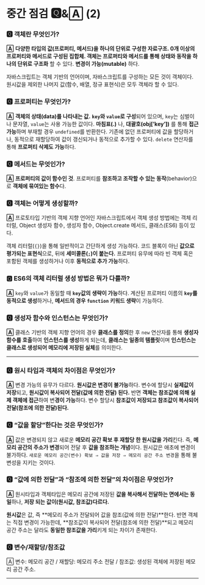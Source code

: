 # 중간 점검 🆀&🄰 (2)

### 🆀 객체란 무엇인가?

**🄰** **다양한 타입의 값(프로퍼티, 메서드)을 하나의 단위로 구성한 자료구조. 0개 이상의 프로퍼티와 메서드로 구성된 집합체. 객체는 프로퍼티와 메서드를 통해 상태와 동작을 하나의 단위로 구조화** 할 수 있다. **변경이 가능(mutable)** 하다. 

자바스크립트는 객체 기반의 언어이며, 자바스크립트를 구성하는 모든 것이 객체이다. 원시값을 제외한 나머지 값(함수, 배열, 정규 표현식)은 모두 객체라 할 수 있다. 

### 🆀 프로퍼티는 무엇인가?

**🄰** **객체의 상태(data)를 나타내는 값.** **`key`와 `value`로 구성**되어 있으며, `key`는 심벌이나 문자열, `value`는 사용 가능한 값이다. **마침표(.)** 나, **대괄호(obj[’key’])** 를 통해 **접근 가능**하며 부재할 경우 `undefined`를 반환한다. 기존에 없던 프로퍼티에 값을 할당하거나, 동적으로 재할당하여 값이 갱신되거나 동적으로 추가할 수 있다. `delete` 연산자를 통해 **프로퍼티 삭제도 가능**하다. 

### 🆀 메서드는 무엇인가?

**🄰** **프로퍼티의 값이 함수인 것**. 프로퍼티를 **참조하고 조작할 수 있는 동작**(behavior)으로 **객체에 묶여있는 함수**다. 

### 🆀 객체는 어떻게 생성할까?

**🄰** 프로토타입 기반의 객체 지향 언어인 자바스크립트에서 객체 생성 방법에는 객체 리터럴, Object 생성자 함수, 생성자 함수, Object.create 메서드, 클래스(ES6) 등이 있다. 

객체 리터럴(`{}`)을 통해 일반적이고 간단하게 생성 가능하다. 코드 블록이 아닌 **값으로 평가되는 표현식**으로, 뒤에 **세미콜론(`;`)이 붙는다.** 프로퍼티 유무에 따라 빈 객체 혹은 포함된 객체를 생성하거나 이후 **동적으로 추가 가능**하다.

### 🆀 ES6의 객체 리터럴 생성 방법은 뭐가 다를까?

**🄰** `key`와 `value`가 동일할 때 **`key`값의 생략이 가능**하다. 계산된 프로퍼티 이름의 **`key`를 동적으로 생성**하거나, **메서드의 경우 `function` 키워드 생략**이 가능하다. 

### 🆀 생성자 함수와 인스턴스는 무엇인가?

**🄰** 클래스 기반의 객체 지향 언어의 경우 **클래스를 정의**한 후 `new` 연산자를 통해 **생성자 함수를 호출**하여 **인스턴스를 생성**하게 되는데, **클래스는 일종의 템플릿**이며 **인스턴스는 클래스로 생성되어 메모리에 저장된 실체**를 의미한다.

---

### 🆀 원시 타입과 객체의 차이점은 무엇인가?

**🄰** 변경 가능의 유무가 다르다. **원시값은 변경이 불가능**하다. 변수에 할당시 **실제값이 저장**되고, **원시값이 복사되어 전달(값에 의한 전달) 된다.** 반면 **객체는 참조값에 의해 실제 객체에 접근**하여 변**경이 가능**하다. 변수 할당시 **참조값이 저장되고 참조값이 복사되어 전달(참조에 의한 전달)된다.** 

### 🆀 “값을 할당”한다는 것은 무엇인가?

**🄰** 값은 변경되지 않고 새로운 **메모리 공간 확보 후 재할당 한 원시값을 가리**킨다. 즉, **메모리 공간의 주소가 변경**되어 전달 후 **값을 참조하는 개념**이다. 원시값은 애초에 변경이 불가하다. `새로운 메모리 공간(변수) 확보 ⇒ 값을 저장 ⇒ 메모리 공간 주소 변경`을 통해 불변성을 지키는 것이다. 

### 🆀 “값에 의한 전달”과 “참조에 의한 전달”의 차이점은 무엇인가?

**🄰** 원시타입과 객체타입은 메모리 공간에 저장된 **값을 복사해서 전달하는 면에서는 동일**하나, **저장 되는 값이(원시값, 참조값)다르다.** 

**원시값**은 값, 즉 **메모리 주소가 전달되어 값을 참조(값에 의한 전달)**한다. 반면 객체는 직접 변경이 가능한데, **참조값이 복사되어 전달(참조에 의한 전달)**되고 메모리 공간 주소는 달라도 **동일한 참조값을 가리**키게 되는 차이가 존재한다.

### 🆀 변수/재할당/참조값

🄰 변수: 메모리 공간 / 재할당: 메모리 주소 전달 / 참조값: 생성된 객체에 저장된 메모리 공간 주소.

---